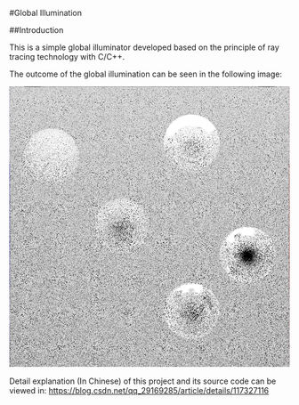 #Global Illumination

##Introduction

This is a simple global illuminator developed based on the principle of ray tracing technology with C/C++. 

The outcome of the global illumination can be seen in the following image:

![Outcome](./Outcome.jpg)

Detail explanation (In Chinese) of this project and its source code can be viewed in: https://blog.csdn.net/qq_29169285/article/details/117327116

